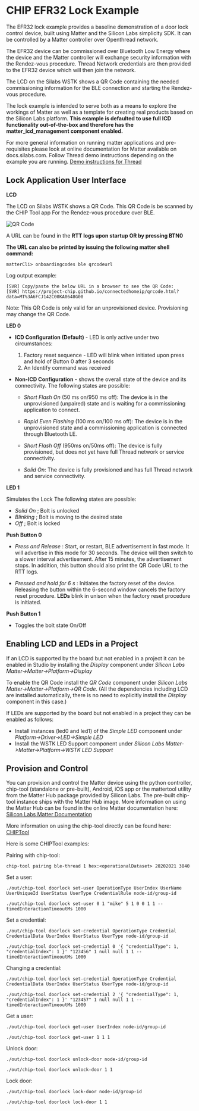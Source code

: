 # CHIP EFR32 Lock Example

The EFR32 lock example provides a baseline demonstration of a door lock control
device, built using Matter and the Silicon Labs simplicity SDK. It can be controlled by
a Matter controller over Openthread network.
    
The EFR32 device can be commissioned over Bluetooth Low Energy where the device
and the Matter controller will exchange security information with the Rendez-vous
procedure. Thread Network credentials are then provided to the EFR32 device
which will then join the network.
    
The LCD on the Silabs WSTK shows a QR Code containing the needed commissioning
information for the BLE connection and starting the Rendez-vous procedure.
    
The lock example is intended to serve both as a means to explore the
workings of Matter as well as a template for creating real products based on the
Silicon Labs platform. **This example is defaulted to use full ICD functionality
out-of-the-box and therefore has the matter_icd_management component enabled.**

For more general information on running matter applications and pre-requisites please look at online 
documentation for Matter available on docs.silabs.com. Follow Thread demo instructions depending on the example you are running.
[Demo instructions for Thread](https://docs.silabs.com/matter/2.8.0/matter-thread)

## Lock Application User Interface

**LCD** 

The LCD on Silabs WSTK shows a QR Code. This QR Code is be scanned by the CHIP Tool app For the Rendez-vous procedure over BLE.

![QR Code](qr_code_img.png)

A URL can be found in the **RTT logs upon startup OR by pressing BTN0**

**The URL can also be printed by issuing the following matter shell command:**

```shell
matterCli> onboardingcodes ble qrcodeurl
```

Log output example:

```shell
[SVR] Copy/paste the below URL in a browser to see the QR Code:
[SVR] https://project-chip.github.io/connectedhomeip/qrcode.html?data=MT%3A6FCJ142C00KA0648G00
```

Note: This QR Code is only valid for an unprovisioned device. Provisioning may change the QR Code.

**LED 0** 

-   **ICD Configuration (Default)** - LED is only active under two circumstances:

    1. Factory reset sequence - LED will blink when initiated upon press and hold of
    Button 0 after 3 seconds
    2. An Identify command was received

-   **Non-ICD Configuration** - shows the overall state of the device and its connectivity. The
    following states are possible:

    - *Short Flash On* (50 ms on/950 ms off): The device is in the
    unprovisioned (unpaired) state and is waiting for a commissioning
    application to connect.

    - *Rapid Even Flashing* (100 ms on/100 ms off): The device is in the
    unprovisioned state and a commissioning application is connected through
    Bluetooth LE.

    - *Short Flash Off* (950ms on/50ms off): The device is fully
    provisioned, but does not yet have full Thread network or service
    connectivity.

    - *Solid On*: The device is fully provisioned and has full Thread
    network and service connectivity.

**LED 1** 

Simulates the Lock The following states are possible:

-   _Solid On_ ; Bolt is unlocked
-   _Blinking_ ; Bolt is moving to the desired state
-   _Off_ ; Bolt is locked

**Push Button 0**

-   _Press and Release_ : Start, or restart, BLE advertisement in fast mode. It will advertise in this mode
for 30 seconds. The device will then switch to a slower interval advertisement.
After 15 minutes, the advertisement stops. In addition, this button should also print the QR Code URL to the RTT logs.

-   _Pressed and hold for 6 s_ : Initiates the factory reset of the device. Releasing the button within the 6-second window cancels the factory reset procedure. **LEDs** blink in unison when the factory reset procedure is initiated.

**Push Button 1** 

- Toggles the bolt state On/Off

## Enabling LCD and LEDs in a Project

If an LCD is supported by the board but not enabled in a project it can be enabled in Studio by installing the _Display_ component under _Silicon Labs Matter->Matter->Platform->Display_

To enable the QR Code install the _QR Code_ component under _Silicon Labs Matter->Matter->Platform->QR Code_. (All the dependencies including LCD are installed automatically, there is no need to explicitly install the _Display_ component in this case.)

If LEDs are supported by the board but not enabled in a project they can be enabled as follows:
-   Install instances (led0 and led1) of the _Simple LED_ component under _Platform->Driver->LED->Simple LED_
-   Install the WSTK LED Support component under _Silicon Labs Matter->Matter->Platform->WSTK LED Support_

## Provision and Control

You can provision and control the Matter device using the python controller, chip-tool (standalone or pre-built), Android, iOS app or the mattertool utility from the Matter Hub package provided by Silicon Labs. The pre-built chip-tool instance ships with the Matter Hub image. More information on using the Matter Hub can be found in the online Matter documentation here: [Silicon Labs Matter Documentation](https://docs.silabs.com/matter/2.8.0/matter-thread/raspi-img)


    
More information on using the chip-tool directly can be found here: [CHIPTool](https://github.com/project-chip/connectedhomeip/blob/master/examples/chip-tool/README.md)

Here is some CHIPTool examples:

Pairing with chip-tool:
```shell
chip-tool pairing ble-thread 1 hex:<operationalDataset> 20202021 3840
```

Set a user:
```shell
./out/chip-tool doorlock set-user OperationType UserIndex UserName UserUniqueId UserStatus UserType CredentialRule node-id/group-id

./out/chip-tool doorlock set-user 0 1 "mike" 5 1 0 0 1 1 --timedInteractionTimeoutMs 1000
```

Set a credential:
```shell
./out/chip-tool doorlock set-credential OperationType Credential CredentialData UserIndex UserStatus UserType node-id/group-id

./out/chip-tool doorlock set-credential 0 '{ "credentialType": 1, "credentialIndex": 1 }' "123456" 1 null null 1 1 --timedInteractionTimeoutMs 1000
```

Changing a credential:
```shell
./out/chip-tool doorlock set-credential OperationType Credential CredentialData UserIndex UserStatus UserType node-id/group-id

./out/chip-tool doorlock set-credential 2 '{ "credentialType": 1, "credentialIndex": 1 }' "123457" 1 null null 1 1 --timedInteractionTimeoutMs 1000
```

Get a user:
```shell
./out/chip-tool doorlock get-user UserIndex node-id/group-id

./out/chip-tool doorlock get-user 1 1 1
```

Unlock door:
```shell
./out/chip-tool doorlock unlock-door node-id/group-id

./out/chip-tool doorlock unlock-door 1 1
```

Lock door:
```shell
./out/chip-tool doorlock lock-door node-id/group-id

./out/chip-tool doorlock lock-door 1 1
```
